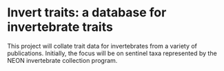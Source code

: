 # Invert traits: a database for invertebrate traits
This project will collate trait data for invertebrates from a variety of publications. Initially, the focus will be on sentinel taxa represented by the NEON invertebrate collection program. 
